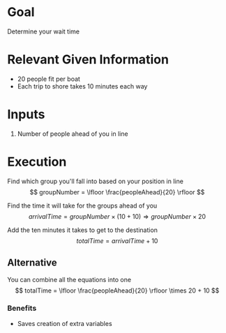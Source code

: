 # Goal
Determine your wait time

# Relevant Given Information
- 20 people fit per boat
- Each trip to shore takes 10 minutes each way

# Inputs
1. Number of people ahead of you in line

# Execution
Find which group you'll fall into based on your position in line
$$
groupNumber = \lfloor \frac{peopleAhead}{20} \rfloor
$$

Find the time it will take for the groups ahead of you
$$
arrivalTime = groupNumber \times (10 + 10) \Rightarrow groupNumber \times 20
$$

Add the ten minutes it takes to get to the destination
$$
totalTime = arrivalTime + 10
$$

## Alternative
You can combine all the equations into one
$$
totalTime = \lfloor \frac{peopleAhead}{20} \rfloor \times 20 + 10
$$

### Benefits
- Saves creation of extra variables
